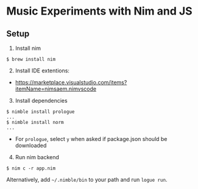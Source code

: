 # Music Experiments with Nim and JS

## Setup

1. Install nim 

```shell
$ brew install nim
```

2. Install IDE extentions:

- https://marketplace.visualstudio.com/items?itemName=nimsaem.nimvscode

3. Install dependencies

```shell
$ nimble install prologue
...
$ nimble install norm
...
```

- For `prologue`, select `y` when asked if package.json should be downloaded

4. Run nim backend

```shell
$ nim c -r app.nim
```

Alternatively, add `~/.nimble/bin` to your path and run `logue run`.






